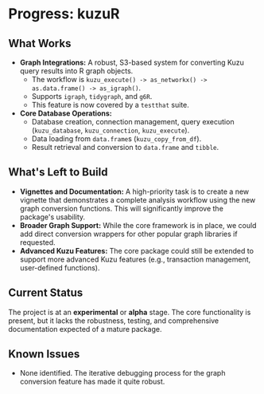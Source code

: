# Progress: kuzuR

## What Works

-   **Graph Integrations:** A robust, S3-based system for converting Kuzu query results into R graph objects.
    -   The workflow is `kuzu_execute() -> as_networkx() -> as.data.frame() -> as_igraph()`.
    -   Supports `igraph`, `tidygraph`, and `g6R`.
    -   This feature is now covered by a `testthat` suite.
-   **Core Database Operations:**
    -   Database creation, connection management, query execution (`kuzu_database`, `kuzu_connection`, `kuzu_execute`).
    -   Data loading from `data.frame`s (`kuzu_copy_from_df`).
    -   Result retrieval and conversion to `data.frame` and `tibble`.

## What's Left to Build

-   **Vignettes and Documentation:** A high-priority task is to create a new vignette that demonstrates a complete analysis workflow using the new graph conversion functions. This will significantly improve the package's usability.
-   **Broader Graph Support:** While the core framework is in place, we could add direct conversion wrappers for other popular graph libraries if requested.
-   **Advanced Kuzu Features:** The core package could still be extended to support more advanced Kuzu features (e.g., transaction management, user-defined functions).

## Current Status

The project is at an **experimental** or **alpha** stage. The core functionality is present, but it lacks the robustness, testing, and comprehensive documentation expected of a mature package.

## Known Issues

-   None identified. The iterative debugging process for the graph conversion feature has made it quite robust.
